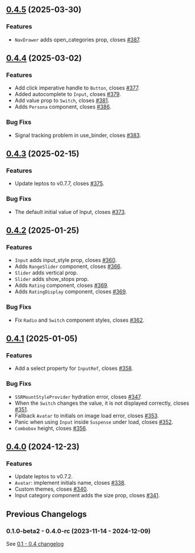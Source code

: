 ## [0.4.5](https://github.com/thaw-ui/thaw/compare/v0.4.4...v0.4.5) (2025-03-30)

### Features

* `NavDrawer` adds open_categories prop, closes [#387](https://github.com/thaw-ui/thaw/pull/387).

## [0.4.4](https://github.com/thaw-ui/thaw/compare/v0.4.3...v0.4.4) (2025-03-02)

### Features

* Add click imperative handle to `Button`, closes [#377](https://github.com/thaw-ui/thaw/pull/377).
* Added autocomplete to `Input`, closes [#379](https://github.com/thaw-ui/thaw/pull/379).
* Add value prop to `Switch`, closes [#381](https://github.com/thaw-ui/thaw/pull/381).
* Adds `Persona` component, closes [#386](https://github.com/thaw-ui/thaw/pull/386).

### Bug Fixs

* Signal tracking problem in use_binder, closes [#383](https://github.com/thaw-ui/thaw/pull/383).

## [0.4.3](https://github.com/thaw-ui/thaw/compare/v0.4.2...v0.4.3) (2025-02-15)

### Features

* Update leptos to v0.7.7, closes [#375](https://github.com/thaw-ui/thaw/pull/375).

### Bug Fixs

* The default initial value of Input, closes [#373](https://github.com/thaw-ui/thaw/pull/373).

## [0.4.2](https://github.com/thaw-ui/thaw/compare/v0.4.1...v0.4.2) (2025-01-25)

### Features

* `Input` adds input_style prop, closes [#360](https://github.com/thaw-ui/thaw/pull/360).
* Adds `RangeSlider` component, closes [#366](https://github.com/thaw-ui/thaw/pull/366).
* `Slider` adds vertical prop.
* `Slider` adds show_stops prop.
* Adds `Rating` component, closes [#369](https://github.com/thaw-ui/thaw/pull/369).
* Adds `RatingDisplay` component, closes [#369](https://github.com/thaw-ui/thaw/pull/369).

### Bug Fixs

* Fix `Radio` and `Switch` component styles, closes [#362](https://github.com/thaw-ui/thaw/pull/362).

## [0.4.1](https://github.com/thaw-ui/thaw/compare/v0.4.0...v0.4.1) (2025-01-05)

### Features

* Add a select property for `InputRef`, closes [#358](https://github.com/thaw-ui/thaw/pull/358).

### Bug Fixs

* `SSRMountStyleProvider` hydration error, closes [#347](https://github.com/thaw-ui/thaw/pull/347).
* When the `Switch` changes the value, it is not displayed correctly, closes [#351](https://github.com/thaw-ui/thaw/pull/351).
* Fallback `Avatar` to initials on image load error, closes [#353](https://github.com/thaw-ui/thaw/pull/353).
* Panic when using `Input` inside `Suspense` under load, closes [#352](https://github.com/thaw-ui/thaw/pull/352).
* `Combobox` height, closes [#356](https://github.com/thaw-ui/thaw/pull/356).

## [0.4.0](https://github.com/thaw-ui/thaw/compare/v0.4.0-rc...v0.4.0) (2024-12-23)

### Features

- Update leptos to v0.7.2.
- `Avatar`: implement initials name, closes [#338](https://github.com/thaw-ui/thaw/pull/338).
- Custom themes, closes [#340](https://github.com/thaw-ui/thaw/pull/340).
- Input category component adds the size prop, closes [#341](https://github.com/thaw-ui/thaw/pull/341).

## Previous Changelogs

### 0.1.0-beta2 - 0.4.0-rc (2023-11-14 - 2024-12-09)

See [0.1 - 0.4 changelog](./changelog/CHANGELOG-0.1-0.4.md)
